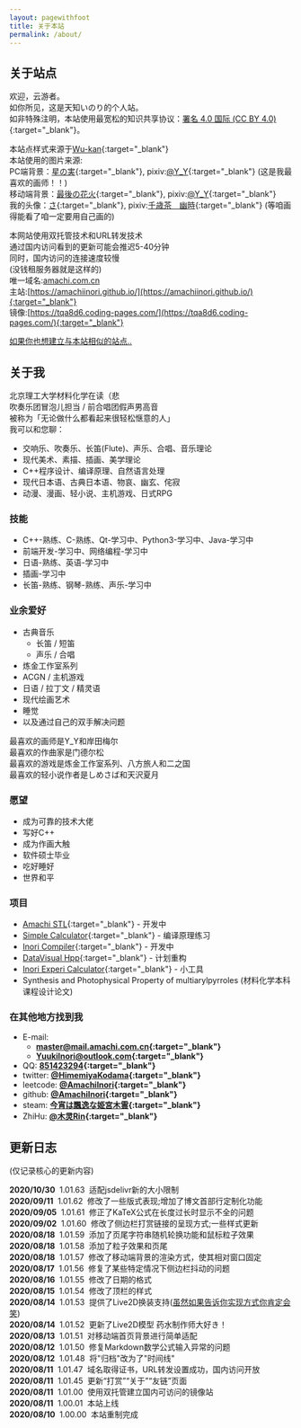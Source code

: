 ```yaml
---
layout: pagewithfoot
title: 关于本站
permalink: /about/
---
```


## 关于站点

欢迎，云游者。  
如你所见，这是天知いのり的个人站。  
如非特殊注明，本站使用最宽松的知识共享协议：[署名 4.0 国际 (CC BY 4.0)](https://creativecommons.org/licenses/by/4.0/deed.zh){:target="_blank"}。  

本站点样式来源于[Wu-kan](https://wu-kan.cn/){:target="_blank"}  
本站使用的图片来源:  
PC端背景：[星の実](https://www.pixiv.net/artworks/63652138){:target="_blank"}, pixiv:[@Y_Y](https://www.pixiv.net/users/9678597){:target="_blank"} (这是我最喜欢的画师！！)  
移动端背景：[最後の花火](https://www.pixiv.net/artworks/62734596){:target="_blank"}, pixiv:[@Y_Y](https://www.pixiv.net/users/9678597){:target="_blank"}  
我的头像：[さ](https://www.pixiv.net/artworks/77910053){:target="_blank"}, pixiv:[千歳茶　幽時](https://www.pixiv.net/users/3552672){:target="_blank"} (等咱画得能看了咱一定要用自己画的)  

本网站使用双托管技术和URL转发技术  
通过国内访问看到的更新可能会推迟5-40分钟  
同时，国内访问的连接速度较慢  
(没钱租服务器就是这样的)  
唯一域名:[amachi.com.cn](https://amachi.com.cn/)  
主站:[https://amachiinori.github.io/](https://amachiinori.github.io/){:target="_blank"}  
镜像:[https://tqa8d6.coding-pages.com/](https://tqa8d6.coding-pages.com/){:target="_blank"}  
  
[如果你也想建立与本站相似的站点..](https://amachi.com.cn/_posts/2020-08-11-%E5%BB%BA%E7%AB%991/)  
  
## 关于我

北京理工大学材料化学在读（悲  
吹奏乐团冒泡儿担当 / 前合唱团假声男高音  
被称为「无论做什么都看起来很轻松惬意的人」  
我可以和您聊：  

- 交响乐、吹奏乐、长笛(Flute)、声乐、合唱、音乐理论
- 现代美术、素描、插画、美学理论
- C++程序设计、编译原理、自然语言处理
- 现代日本语、古典日本语、物哀、幽玄、侘寂
- 动漫、漫画、轻小说、主机游戏、日式RPG

### 技能

- C++-熟练、C-熟练、Qt-学习中、Python3-学习中、Java-学习中
- 前端开发-学习中、网络编程-学习中
- 日语-熟练、英语-学习中
- 插画-学习中
- 长笛-熟练、钢琴-熟练、声乐-学习中

### 业余爱好

- 古典音乐
  - 长笛 / 短笛
  - 声乐 / 合唱
- 炼金工作室系列
- ACGN / 主机游戏
- 日语 / 拉丁文 / 精灵语
- 现代绘画艺术  
- 睡觉
- 以及通过自己的双手解决问题

最喜欢的画师是Y_Y和岸田梅尔  
最喜欢的作曲家是门德尔松  
最喜欢的游戏是炼金工作室系列、八方旅人和二之国  
最喜欢的轻小说作者是しめさば和天沢夏月  

### 愿望

- 成为可靠的技术大佬
- 写好C++
- 成为作画大触
- 软件硕士毕业
- 吃好睡好
- 世界和平

### 项目

- [Amachi STL](https://github.com/AmachiInori/Amachi-STL){:target="_blank"} - 开发中
- [Simple Calculator](https://github.com/AmachiInori/Simple_Calculator){:target="_blank"} - 编译原理练习
- [Inori Compiler](https://github.com/AmachiInori/Satoru-InoriComplier){:target="_blank"} - 开发中
- [DataVisual Hpp](https://github.com/AmachiInori/dataVisual){:target="_blank"} - 计划重构
- [Inori Experi Calculator](https://github.com/AmachiInori/MPExDataProcessing){:target="_blank"} - 小工具
- Synthesis and Photophysical Property of multiarylpyrroles (材料化学本科课程设计论文)

### 在其他地方找到我

- E-mail:
  - **[master@mail.amachi.com.cn](mailto:master@mail.amachi.com.cn){:target="_blank"}**  
  - **[YuukiInori@outlook.com](mailto:YuukiInori@outlook.com){:target="_blank"}**  
- QQ: **[851423294](http://wpa.qq.com/msgrd?v=3&uin=851423294&site=qq&menu=yes){:target="_blank"}**
- twitter: **[@HimemiyaKodama](https://twitter.com/HimemiyaKodama){:target="_blank"}**
- leetcode: **[@AmachiInori](https://leetcode-cn.com/u/amachi-inori/){:target="_blank"}**
- github: **[@AmachiInori](https://github.com/AmachiInori){:target="_blank"}**  
- steam: **[今宵は飄逸な姫宮木霊](https://steamcommunity.com/id/Rairaku/){:target="_blank"}**
- ZhiHu: **[@木灵Rin](https://www.zhihu.com/people/zhao-yu-feng-33-67){:target="_blank"}**
  
## 更新日志

(仅记录核心的更新内容)  

**2020/10/30**  &nbsp;1.01.63 &nbsp;适配jsdelivr新的大小限制  
**2020/09/11**  &nbsp;1.01.62 &nbsp;修改了一些版式表现;增加了博文首部行定制化功能  
**2020/09/05**  &nbsp;1.01.61 &nbsp;修正了KaTeX公式在长度过长时显示不全的问题  
**2020/09/02**  &nbsp;1.01.60 &nbsp;修改了侧边栏打赏链接的呈现方式;一些样式更新  
**2020/08/18**  &nbsp;1.01.59 &nbsp;添加了页尾字符串随机轮换功能和鼠标粒子效果  
**2020/08/18**  &nbsp;1.01.58 &nbsp;添加了粒子效果和页尾  
**2020/08/18**  &nbsp;1.01.57 &nbsp;修改了移动端背景的渲染方式，使其相对窗口固定  
**2020/08/17**  &nbsp;1.01.56 &nbsp;修复了某些特定情况下侧边栏抖动的问题  
**2020/08/16**  &nbsp;1.01.55 &nbsp;修改了日期的格式  
**2020/08/15**  &nbsp;1.01.54 &nbsp;修改了顶栏的样式  
**2020/08/14**  &nbsp;1.01.53 &nbsp;提供了Live2D换装支持([虽然如果告诉你实现方式你肯定会笑](https://amachi.com.cn/_posts/2020-08-15-L2D%E6%8D%A2%E8%82%A4/))  
**2020/08/14**  &nbsp;1.01.52 &nbsp;更新了Live2D模型 药水制作师大好き！  
**2020/08/13**  &nbsp;1.01.51 &nbsp;对移动端首页背景进行简单适配  
**2020/08/12**  &nbsp;1.01.50 &nbsp;修复Markdown数学公式输入异常的问题  
**2020/08/12**  &nbsp;1.01.48 &nbsp;将"归档"改为了"时间线"  
**2020/08/11**  &nbsp;1.01.47 &nbsp;域名取得证书，URL转发设置成功，国内访问开放  
**2020/08/11**  &nbsp;1.01.45 &nbsp;更新“打赏”“关于”“友链”页面  
**2020/08/11**  &nbsp;1.01.00 &nbsp;使用双托管建立国内可访问的镜像站  
**2020/08/11**  &nbsp;1.00.01 &nbsp;本站上线  
**2020/08/10**  &nbsp;1.00.00 &nbsp;本站重制完成  